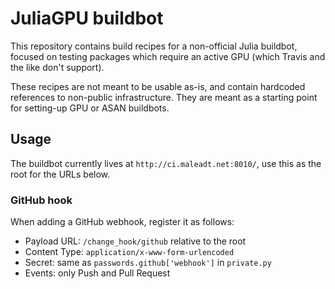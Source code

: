 JuliaGPU buildbot
=================

This repository contains build recipes for a non-official Julia buildbot,
focused on testing packages which require an active GPU (which Travis and
the like don't support).

These recipes are not meant to be usable as-is, and contain hardcoded references
to non-public infrastructure. They are meant as a starting point for setting-up
GPU or ASAN buildbots.


## Usage

The buildbot currently lives at `http://ci.maleadt.net:8010/`, use this as the root for the
URLs below.

### GitHub hook

When adding a GitHub webhook, register it as follows:

* Payload URL: `/change_hook/github` relative to the root
* Content Type: `application/x-www-form-urlencoded`
* Secret: same as `passwords.github['webhook']` in `private.py`
* Events: only Push and Pull Request
